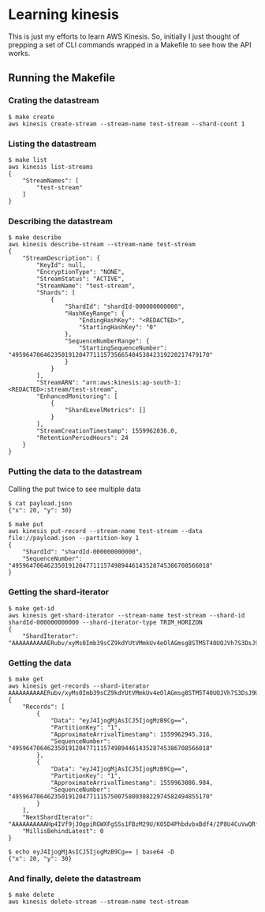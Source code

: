# Learning kinesis

This is just my efforts to learn AWS Kinesis. So, initially I just thought of prepping a set of CLI commands wrapped in a Makefile to see how the API works.

## Running the Makefile

### Crating the datastream
 ```
 $ make create
aws kinesis create-stream --stream-name test-stream --shard-count 1
 ```

### Listing the datastream

```
$ make list
aws kinesis list-streams
{
    "StreamNames": [
        "test-stream"
    ]
}
```

### Describing the datastream

```
$ make describe
aws kinesis describe-stream --stream-name test-stream
{
    "StreamDescription": {
        "KeyId": null,
        "EncryptionType": "NONE",
        "StreamStatus": "ACTIVE",
        "StreamName": "test-stream",
        "Shards": [
            {
                "ShardId": "shardId-000000000000",
                "HashKeyRange": {
                    "EndingHashKey": "<REDACTED>",
                    "StartingHashKey": "0"
                },
                "SequenceNumberRange": {
                    "StartingSequenceNumber": "49596470646235019120477111573566540453842319220217479170"
                }
            }
        ],
        "StreamARN": "arn:aws:kinesis:ap-south-1:<REDACTED>:stream/test-stream",
        "EnhancedMonitoring": [
            {
                "ShardLevelMetrics": []
            }
        ],
        "StreamCreationTimestamp": 1559962836.0,
        "RetentionPeriodHours": 24
    }
}
```

### Putting the data to the datastream

Calling the put twice to see multiple data
```
$ cat payload.json
{"x": 20, "y": 30}

$ make put
aws kinesis put-record --stream-name test-stream --data file://payload.json --partition-key 1
{
    "ShardId": "shardId-000000000000",
    "SequenceNumber": "49596470646235019120477111574989446143528745386708566018"
}
```

### Getting the shard-iterator

```
$ make get-id
aws kinesis get-shard-iterator --stream-name test-stream --shard-id shardId-000000000000 --shard-iterator-type TRIM_HORIZON
{
    "ShardIterator": "AAAAAAAAAAERubv/xyMs0Imb39sCZ9kdYUtVMmkUv4eOlAGmsg8STM5T40UOJVh7S3DsJ9UjCYrrXda5+TU/a05sUUmxS9eIN+oeCuEBcWe7vYLPKgVIFvhLpWE1g59/u4nG63Nmk+2TmhcsXRFnvWJC1UzYJnnTu/hrBEfhPxcZMkXpkgs+3txtFJ2Mui1wFg9iwhmDwmQQO5GWrTqB/AJBmtD/lxiX"
```

### Getting the data

```
$ make get
aws kinesis get-records --shard-iterator AAAAAAAAAAERubv/xyMs0Imb39sCZ9kdYUtVMmkUv4eOlAGmsg8STM5T40UOJVh7S3DsJ9UjCYrrXda5+TU/a05sUUmxS9eIN+oeCuEBcWe7vYLPKgVIFvhLpWE1g59/u4nG63Nmk+2TmhcsXRFnvWJC1UzYJnnTu/hrBEfhPxcZMkXpkgs+3txtFJ2Mui1wFg9iwhmDwmQQO5GWrTqB/AJBmtD/lxiX
{
    "Records": [
        {
            "Data": "eyJ4IjogMjAsICJ5IjogMzB9Cg==",
            "PartitionKey": "1",
            "ApproximateArrivalTimestamp": 1559962945.316,
            "SequenceNumber": "49596470646235019120477111574989446143528745386708566018"
        },
        {
            "Data": "eyJ4IjogMjAsICJ5IjogMzB9Cg==",
            "PartitionKey": "1",
            "ApproximateArrivalTimestamp": 1559963086.984,
            "SequenceNumber": "49596470646235019120477111575007580030822974582494855170"
        }
    ],
    "NextShardIterator": "AAAAAAAAAAHp4IVf9jJOgpiRGWXFgSSs1FBzM29U/KO5D4PhbdvbxBdf4/2P8U4CuVwQRfCRKN4XIUrjyT+kKD6GCSvX+DrNCdrDnNpBOh5ZCFwxDv/52P7+7bEWmFeksXV78Ha8wAvjeGYGqczvxcuEKWdltLUchTfpQp1BUFugf2GWcqYxgdyUjyGIKua/3KYgcTr80pQV/ZPesksuwntD/ke5WA6B",
    "MillisBehindLatest": 0
}

$ echo eyJ4IjogMjAsICJ5IjogMzB9Cg== | base64 -D
{"x": 20, "y": 30}
```

### And finally, delete the datastream

```
$ make delete
aws kinesis delete-stream --stream-name test-stream
```
